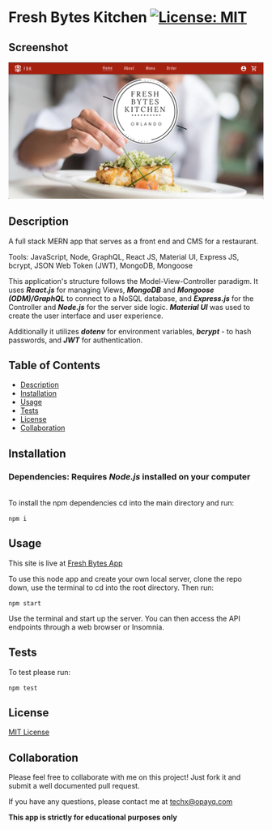# Fresh Bytes Kitchen [![License: MIT](https://img.shields.io/badge/License-MIT-yellow.svg)](https://opensource.org/licenses/MIT)

## Screenshot

<a href="https://freshbytes.up.railway.app/" target="_blank"><div align="center"><img width="1917" alt="fresh bytes screenshot" src="./client/src/assets/images/FBK screenshot.png">
</div></a>

## Description

A full stack MERN app that serves as a front end and CMS for a restaurant.

Tools: JavaScript, Node, GraphQL, React JS, Material UI, Express JS, bcrypt, JSON Web Token (JWT), MongoDB, Mongoose

This application's structure follows the Model-View-Controller paradigm. It uses **_React.js_** for managing Views, **_MongoDB_** and **_Mongoose (ODM)/GraphQL_** to connect to a NoSQL database, and **_Express.js_** for the Controller and **_Node.js_** for the server side logic. **_Material UI_** was used to create the user interface and user experience.

Additionally it utilizes **_dotenv_** for environment variables, **_bcrypt_** - to hash passwords, and **_JWT_** for authentication.

## Table of Contents

- [Description](#Description)
- [Installation](#Installation)
- [Usage](#Usage)
- [Tests](#Tests)
- [License](#License)
- [Collaboration](#Collaboration)

## Installation

### Dependencies: **Requires** **_Node.js_** installed on your computer

\
To install the npm dependencies cd into the main directory and run:

```
npm i
```

## Usage

This site is live at [Fresh Bytes App](https://freshbytes.up.railway.app/)

To use this node app and create your own local server, clone the repo down, use the terminal to cd into the root directory. Then run:

```
npm start
```

Use the terminal and start up the server. You can then access the API endpoints through a web browser or Insomnia.

## Tests

To test please run:

```
npm test
```

## License

[MIT License](https://opensource.org/licenses/MIT)

## Collaboration

Please feel free to collaborate with me on this project! Just fork it and submit a well documented pull request.

If you have any questions, please contact me at techx@opayq.com

**This app is strictly for educational purposes only**
